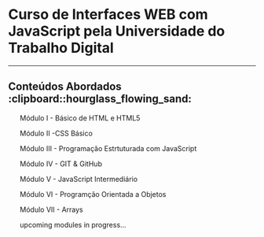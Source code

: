 # Curso de Interfaces WEB com JavaScript pela Universidade do Trabalho Digital 
____________________________________________________________________________________________________________________________________________________________________

<h2>Conteúdos Abordados :clipboard::hourglass_flowing_sand:</h2>

  <ul> Módulo I - Básico de HTML e HTML5</ul>
  <ul> Módulo II -CSS Básico</ul>
  <ul> Módulo III - Programação Estrtuturada com JavaScript</ul>
  <ul> Módulo IV - GIT & GitHub </ul>
  <ul> Módulo V - JavaScript Intermediário</ul>
  <ul> Módulo VI - Programção Orientada a Objetos</ul>
  <ul> Módulo VII - Arrays</ul>
  <ul> upcoming modules in progress...</ul>


